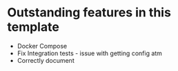 # Outstanding features in this template

- Docker Compose
- Fix Integration tests - issue with getting config atm
- Correctly document

